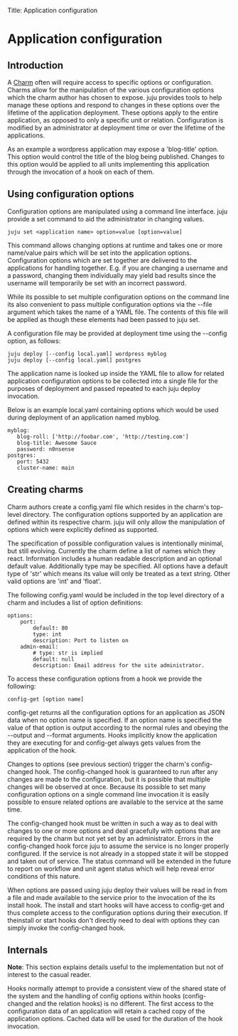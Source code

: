 Title: Application configuration  

# Application configuration

## Introduction

A [Charm](./charms.html) often will require access to specific options or
configuration. Charms allow for the manipulation of the various configuration
options which the charm author has chosen to expose. juju provides tools to
help manage these options and respond to changes in these options over the
lifetime of the application deployment. These options apply to the entire
application, as opposed to only a specific unit or relation. Configuration is
modified by an administrator at deployment time or over the lifetime of the
applications.

As an example a wordpress application may expose a 'blog-title' option. This option
would control the title of the blog being published. Changes to this option
would be applied to all units implementing this application through the invocation
of a hook on each of them.

## Using configuration options

Configuration options are manipulated using a command line interface. juju
provide a set command to aid the administrator in changing values.

    juju set <application name> option=value [option=value]

This command allows changing options at runtime and takes one or more
name/value pairs which will be set into the application options. Configuration
options which are set together are delivered to the applications for handling
together. E.g. if you are changing a username and a password, changing them
individually may yield bad results since the username will temporarily be set
with an incorrect password.

While its possible to set multiple configuration options on the command line
its also convenient to pass multiple configuration options via the --file
argument which takes the name of a YAML file. The contents of this file will
be applied as though these elements had been passed to juju set.

A configuration file may be provided at deployment time using the --config
option, as follows:

    juju deploy [--config local.yaml] wordpress myblog
    juju deploy [--config local.yaml] postgres

The application name is looked up inside the YAML file to allow for related
application configuration options to be collected into a single file for the
purposes of deployment and passed repeated to each juju deploy invocation.

Below is an example local.yaml containing options which would be used during
deployment of an application named myblog.

    myblog:
       blog-roll: ['http://foobar.com', 'http://testing.com']
       blog-title: Awesome Sauce
       password: n0nsense
    postgres:
       port: 5432
       cluster-name: main

## Creating charms

Charm authors create a config.yaml file which resides in the charm's top-level
directory. The configuration options supported by an application are defined
within its respective charm. juju will only allow the manipulation of options
which were explicitly defined as supported.

The specification of possible configuration values is intentionally minimal,
but still evolving. Currently the charm define a list of names which they
react. Information includes a human readable description and an optional
default value. Additionally type may be specified. All options have a default
type of 'str' which means its value will only be treated as a text
string. Other valid options are 'int' and 'float'.

The following config.yaml would be included in the top level directory of a
charm and includes a list of option definitions:

    options:
        port:
            default: 80
            type: int
            description: Port to listen on
        admin-email:
            # type: str is implied
            default: null
            description: Email address for the site administrator.

To access these configuration options from a hook we provide the following:

    config-get [option name]

config-get returns all the configuration options for an application as JSON data
when no option name is specified. If an option name is specified the value of
that option is output according to the normal rules and obeying the --output
and --format arguments. Hooks implicitly know the application they are
executing for and config-get always gets values from the application of the
hook.

Changes to options (see previous section) trigger the charm's config-changed
hook. The config-changed hook is guaranteed to run after any changes are made
to the configuration, but it is possible that multiple changes will be
observed at once. Because its possible to set many configuration options on a
single command line invocation it is easily possible to ensure related options
are available to the service at the same time.

The config-changed hook must be written in such a way as to deal with changes
to one or more options and deal gracefully with options that are required by
the charm but not yet set by an administrator. Errors in the config-changed
hook force juju to assume the service is no longer properly configured. If the
service is not already in a stopped state it will be stopped and taken out of
service. The status command will be extended in the future to report on
workflow and unit agent status which will help reveal error conditions of this
nature.

When options are passed using juju deploy their values will be read in from a
file and made available to the service prior to the invocation of the its
install hook. The install and start hooks will have access to config-get and
thus complete access to the configuration options during their execution. If
theinstall or start hooks don't directly need to deal with options they can
simply invoke the config-changed hook.

## Internals

**Note**: This section explains details useful to the implementation but not
  of interest to the casual reader.

Hooks normally attempt to provide a consistent view of the shared state of the
system and the handling of config options within hooks (config-changed and the
relation hooks) is no different. The first access to the configuration data of
an application will retain a cached copy of the application options. Cached
data will be used for the duration of the hook invocation.
